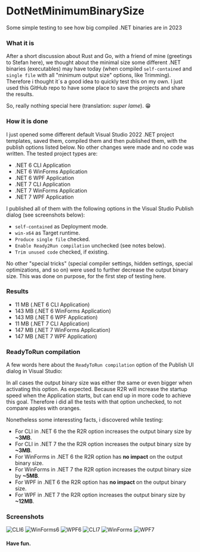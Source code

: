 # DotNetMinimumBinarySize
Some simple testing to see how big compiled .NET binaries are in 2023

### What it is

After a short discussion about Rust and Go, with a friend of mine (greetings to Stefan here), we thought about the minimal size some different .NET binaries (executables) may have today (when compiled `self-contained` and `single file` with all "minimum output size" options, like Trimming). Therefore i thought it´s a good idea to quickly test this on my own. I just used this GitHub repo to have some place to save the projects and share the results.

So, really nothing special here (translation: _super lame_). 😁

### How it is done

I just opened some different default Visual Studio 2022 .NET project templates, saved them, compiled them and then published them, with the publish options listed below. No other changes were made and no code was written. The tested project types are:

- .NET 6 CLI Application
- .NET 6 WinForms Application
- .NET 6 WPF Application
- .NET 7 CLI Application
- .NET 7 WinForms Application
- .NET 7 WPF Application

I published all of them with the following options in the Visual Studio Publish dialog (see screenshots below):

- `self-contained` as Deployment mode.
- `win-x64` as Target runtime.
- `Produce single file` checked.
- `Enable Ready2Run compilation` unchecked (see notes below).
- `Trim unused code` checked, if existing.

No other "special tricks" (special compiler settings, hidden settings, special optimizations, and so on) were used to further decrease the output binary size. This was done on purpose, for the first step of testing here.

### Results

-  11 MB (.NET 6 CLI Application)
- 143 MB (.NET 6 WinForms Application)
- 143 MB (.NET 6 WPF Application)
-  11 MB (.NET 7 CLI Application)
- 147 MB (.NET 7 WinForms Application)
- 147 MB (.NET 7 WPF Application)

### ReadyToRun compilation

A few words here about the `ReadyToRun compilation` option of the Publish UI dialog in Visual Studio:

In all cases the output binary size was either the same or even bigger when activating this option. As expected. Because R2R will increase the startup speed when the Application starts, but can end up in more code to achieve this goal. Therefore i did all the tests with that option unchecked, to not compare apples with oranges.

Nonetheless some interessting facts, i discovered while testing:

- For CLI in .NET 6 the the R2R option increases the output binary size by __~3MB__.
- For CLI in .NET 7 the the R2R option increases the output binary size by __~3MB__.
- For WinForms in .NET 6 the R2R option has __no impact__ on the output binary size.
- For WinForms in .NET 7 the R2R option increases the output binary size by __~5MB__.
- For WPF in .NET 6 the R2R option has __no impact__ on the output binary size.
- For WPF in .NET 7 the R2R option increases the output binary size by __~12MB__.

### Screenshots

![CLI6](Screenshots/ResultCLI6.png)
![WinForms6](Screenshots/ResultWinForms6.png)
![WPF6](Screenshots/ResultWPF6.png)
![CLI7](Screenshots/ResultCLI7.png)
![WinForms](Screenshots/ResultWinForms7.png)
![WPF7](Screenshots/ResultWPF7.png)

#### Have fun.
